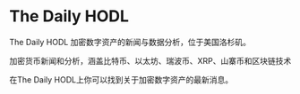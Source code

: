 # The Daily HODL

The Daily HODL 加密数字资产的新闻与数据分析，位于美国洛杉矶。

加密货币新闻和分析，涵盖比特币、以太坊、瑞波币、XRP、山寨币和区块链技术

在The Daily HODL上你可以找到关于加密数字资产的最新消息。
